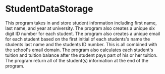 # StudentDataStorage
This program takes in and store student information including first name, last name, and year at university.
The program also creates a unique six digit ID number for each student.
The program also creates a unique email for each student based on the first initial of each students's name the students last name and the students ID number. This is all combined with the school's email domain. 
The program also calculates each student's tuition and tuition balance after the student pays part of his or her tuition. 
The program return all of the student(s) information at the end of the program. 
